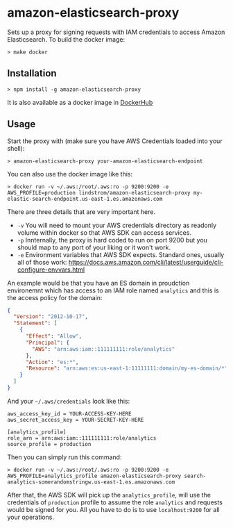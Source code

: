 # amazon-elasticsearch-proxy

Sets up a proxy for signing requests with IAM credentials to access Amazon Elasticsearch. To build the docker image:

```shell
> make docker
```

## Installation

```shell
> npm install -g amazon-elasticsearch-proxy
```

It is also available as a docker image in [DockerHub](https://hub.docker.com/r/lindstrom/amazon-elasticsearch-proxy)

## Usage

Start the proxy with (make sure you have AWS Credentials loaded into your shell):

```shell
> amazon-elasticsearch-proxy your-amazon-elasticsearch-endpoint
```

You can also use the docker image like this:

```shell
> docker run -v ~/.aws:/root/.aws:ro -p 9200:9200 -e AWS_PROFILE=production lindstrom/amazon-elasticsearch-proxy my-elastic-search-endpoint.us-east-1.es.amazonaws.com
```

There are three details that are very important here. 

* `-v` You will need to mount your AWS credentials directory as readonly volume within docker so that AWS SDK can access services.
* `-p` Innternally, the proxy is hard coded to run on port 9200 but you should map to any port of your liking or it won't work.
* `-e` Environment variables that AWS SDK expects. Standard ones, usually all of those work: https://docs.aws.amazon.com/cli/latest/userguide/cli-configure-envvars.html

An example would be that you have an ES domain in proudction environemnt which has access to an IAM role named `analytics` and this is the access policy 
for the domain:

```json
{
  "Version": "2012-10-17",
  "Statement": [
    {
      "Effect": "Allow",
      "Principal": {
        "AWS": "arn:aws:iam::111111111:role/analytics"
      },
      "Action": "es:*",
      "Resource": "arn:aws:es:us-east-1:11111111:domain/my-es-domain/*"
    }
  ]
}
```

And your `~/.aws/credentials` look like this:

```[production]
aws_access_key_id = YOUR-ACCESS-KEY-HERE
aws_secret_access_key = YOUR-SECRET-KEY-HERE

[analytics_profile]
role_arn = arn:aws:iam::111111111:role/analytics
source_profile = production
```

Then you can simply run this command:

```shell
> docker run -v ~/.aws:/root/.aws:ro -p 9200:9200 -e AWS_PROFILE=analytics_profile amazon-elasticsearch-proxy search-analytics-somerandomstringw.us-east-1.es.amazonaws.com
```

After that, the AWS SDK will pick up the `analytics_profile`, will use the credentials of `production` profile to assume the role `analytics` and requests would be 
signed for you. All you have to do is to use `localhost:9200` for all your operations.

